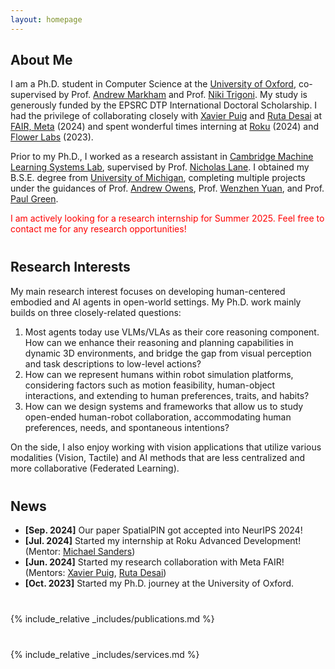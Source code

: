 ```yaml
---
layout: homepage
---
```


## About Me

I am a Ph.D. student in Computer Science at the [University of Oxford](https://www.ox.ac.uk), co-supervised by Prof. [Andrew Markham](https://www.cs.ox.ac.uk/people/andrew.markham/) and Prof. [Niki Trigoni](https://en.wikipedia.org/wiki/Niki_Trigoni). My study is generously funded by the EPSRC DTP International Doctoral Scholarship. I had the privilege of collaborating closely with [Xavier Puig](https://www.xavierpuigf.com/) and [Ruta Desai](https://rutadesai.github.io/) at [FAIR, Meta](https://ai.meta.com/research/#fundamental-and-applied) (2024) and spent wonderful times interning at [Roku](https://www.roku.com/en-gb/) (2024) and [Flower Labs](https://flower.ai/) (2023).
<!-- I am a Ph.D. student in Computer Science at the [University of Oxford](https://www.ox.ac.uk), co-supervised by Prof. [Andrew Markham](https://www.cs.ox.ac.uk/people/andrew.markham/) and Prof. [Niki Trigoni](https://en.wikipedia.org/wiki/Niki_Trigoni). My study is generously funded by the EPSRC DTP International Doctoral Scholarship. I had the privilege of collaborating closely with [Xavier Puig](https://www.xavierpuigf.com/) and [Ruta Desai](https://rutadesai.github.io/) at [Meta FAIR](https://ai.meta.com/research/#fundamental-and-applied) (2024) and spent wonderful times interning at [Flower Labs](https://flower.ai/) (2023). -->

Prior to my Ph.D., I worked as a research assistant in [Cambridge Machine Learning Systems Lab](https://mlsys.cst.cam.ac.uk/), supervised by Prof. [Nicholas Lane](https://niclane.org/). I obtained my B.S.E. degree from [University of Michigan](https://umich.edu/), completing multiple projects under the guidances of Prof. [Andrew Owens](https://andrewowens.com/), Prof. [Wenzhen Yuan](https://siebelschool.illinois.edu/about/people/all-faculty/yuanwz), and Prof. [Paul Green](https://www.umtri.umich.edu/people/green-paul-a/).

<p style="color:red;">I am actively looking for a research internship for Summer 2025. Feel free to contact me for any research opportunities!</p>


<p style="margin-top: 40px;"></p>

## Research Interests

My main research interest focuses on developing human-centered embodied and AI agents in open-world settings. My Ph.D. work mainly builds on three closely-related questions:
<!-- So far, my Ph.D. work falls in the intersection of 3D Understanding, Robot Learning, and Computer Vision. -->

1. Most agents today use VLMs/VLAs as their core reasoning component. How can we enhance their reasoning and planning capabilities in dynamic 3D environments, and bridge the gap from visual perception and task descriptions to low-level actions?
2. How can we represent humans within robot simulation platforms, considering factors such as motion feasibility, human-object interactions, and extending to human preferences, traits, and habits?
3. How can we design systems and frameworks that allow us to study open-ended human-robot collaboration, accommodating human preferences, needs, and spontaneous intentions?

On the side, I also enjoy working with vision applications that utilize various modalities (Vision, Tactile) and AI methods that are less centralized and more collaborative (Federated Learning).


<p style="margin-top: 40px;"></p>

## News
<!-- - **[Feb. 2024]** Our paper Continuous 3D Words got accepted into CVPR 2024! Check out our work [here](http://ttchengab.github.io/continuous_3d_words/)!
- **[Sep. 2023]** Our paper on Multi-Body SE(3) Equivariance is accepted to NeurIPS 2023!
- **[Aug. 2023]** Three papers are accepted to IEEE Transactions on Intelligent Transportation Systems, WACV 2024, and BMVC 2024.
- **[Jul. 2023]** Our paper 3DMiner got accepted into ICCV 2023!
- **[May. 2023]** Started my second internship at Adobe Research! (Mentors: [Matheus Gadelha](http://mgadelha.me), [Thibault Groueix](https://imagine.enpc.fr/~groueixt/), [Matthew Fisher](https://techmatt.github.io), and [Radomir Mech](https://research.adobe.com/person/radomir-mech/))
- **[Dec. 2022]** Defended my [Transfer of Status](https://www.ox.ac.uk/students/academic/guidance/graduate/research/status/DPhil) viva (Examiners: [Prof. Yarin Gal](https://www.cs.ox.ac.uk/people/yarin.gal/website/), [Prof. Ronald Clark](https://www.ron-clark.com)). -->
- **[Sep. 2024]** Our paper SpatialPIN got accepted into NeurIPS 2024!
- **[Jul. 2024]** Started my internship at Roku Advanced Development! (Mentor: [Michael Sanders](http://linkedin.com/in/michael-sanders-8b52b1164))
- **[Jun. 2024]** Started my research collaboration with Meta FAIR! (Mentors: [Xavier Puig](https://www.xavierpuigf.com/), [Ruta Desai](https://rutadesai.github.io/))
- **[Oct. 2023]** Started my Ph.D. journey at the University of Oxford.


<p style="margin-top: 40px;"></p>
{% include_relative _includes/publications.md %}


<p style="margin-top: 40px;"></p>
{% include_relative _includes/services.md %}
